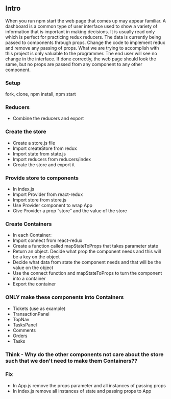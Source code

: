 ## Intro
When you run npm start the web page that comes up may appear familiar. A dashboard is a common type of user interface used to show a variety of information that is important in making decisions. It is usually read only which is perfect for practicing redux reducers. The data is currently being passed to components through props. Change the code to implement redux and remove any passing of props. What we are trying to accomplish with this project is only valuable to the programmer. The end user will see no change in the interface.
If done correctly, the web page should look the same, but no props are passed from any component to any other component.

### Setup
fork, clone, npm install, npm start

### Reducers
<!-- * Create a new folder called reducers
* Create a file in this folder called index.js -->
<!-- * Import combineReducers from redux -->
<!-- * Create a reducer function for each piece of data in state.js
  * newComments
  * newTasks
  * newOrders
  * tickets
  * orders
  * tasks
  * messages -->
<!-- * Remember 2 parameters state and action. Remember to return state -->
* Combine the reducers and export
  


### Create the store
* Create a store.js file
* Import createStore from redux
* Import state from state.js
* Import reducers from reducers/index
* Create the store and export it

### Provide store to components
* In index.js
* Import Provider from react-redux
* Import store from store.js
* Use Provider component to wrap App
* Give Provider a prop “store” and the value of the store

### Create Containers
* In each Container:
* Import connect from react-redux
* Create a function called mapStateToProps that takes parameter state
* Return an object. Decide what prop the component needs and this will be a key on the object
* Decide what data from state the component needs and that will be the value on the object
* Use the connect function and mapStateToProps to turn the component into a container
* Export the container

### ONLY make these components into Containers
* Tickets (use as example)
* TransactionPanel 
* TopNav
* TasksPanel
* Comments
* Orders
* Tasks

### Think - Why do the other components not care about the store such that we don't need to make them Containers??

### Fix
* In App.js remove the props parameter and all instances of passing props 
* In index.js remove all instances of state and passing props to App

